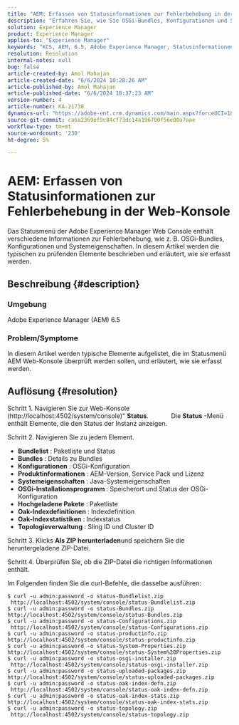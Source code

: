 ```yaml
---
title: "AEM: Erfassen von Statusinformationen zur Fehlerbehebung in der Web-Konsole"
description: "Erfahren Sie, wie Sie OSGi-Bundles, Konfigurationen und Systemeigenschaften zur Fehlerbehebung in der Adobe Experience Manager Web Console erfassen."
solution: Experience Manager
product: Experience Manager
applies-to: "Experience Manager"
keywords: "KCS, AEM, 6.5, Adobe Experience Manager, Statusinformationen erfassen, Fehlerbehebung, Web-Konsole, Gewusst wie, OSGi-Bundle"
resolution: Resolution
internal-notes: null
bug: false
article-created-by: Amol Mahajan
article-created-date: "6/6/2024 10:28:26 AM"
article-published-by: Amol Mahajan
article-published-date: "6/6/2024 10:37:23 AM"
version-number: 4
article-number: KA-21738
dynamics-url: "https://adobe-ent.crm.dynamics.com/main.aspx?forceUCI=1&pagetype=entityrecord&etn=knowledgearticle&id=2a5e1a7e-ef23-ef11-840a-00224808decd"
source-git-commit: ca6a2369ef9c84cf73dc14a196700f56e00a7aae
workflow-type: tm+mt
source-wordcount: '230'
ht-degree: 5%

---
```


# AEM: Erfassen von Statusinformationen zur Fehlerbehebung in der Web-Konsole


Das Statusmenü der Adobe Experience Manager Web Console enthält verschiedene Informationen zur Fehlerbehebung, wie z. B. OSGi-Bundles, Konfigurationen und Systemeigenschaften. In diesem Artikel werden die typischen zu prüfenden Elemente beschrieben und erläutert, wie sie erfasst werden.

## Beschreibung {#description}


### <b>Umgebung</b>

Adobe Experience Manager (AEM) 6.5



### <b>Problem/Symptome</b>

In diesem Artikel werden typische Elemente aufgelistet, die im Statusmenü AEM Web-Konsole überprüft werden sollen, und erläutert, wie sie erfasst werden.


## Auflösung {#resolution}


Schritt 1. Navigieren Sie zur Web-Konsole (http://localhost:4502/system/console)&quot; <b>Status</b>.
            Die <b>Status</b> -Menü enthält Elemente, die den Status der Instanz anzeigen.

Schritt 2. Navigieren Sie zu jedem Element.

- <b>Bundlelist</b> : Paketliste und Status
- <b>Bundles</b> : Details zu Bundles
- <b>Konfigurationen</b> : OSGi-Konfiguration
- <b>Produktinformationen</b> : AEM-Version, Service Pack und Lizenz
- <b>Systemeigenschaften</b> : Java-Systemeigenschaften
- <b>OSGi-Installationsprogramm </b>: Speicherort und Status der OSGi-Konfiguration
- <b>Hochgeladene Pakete</b> : Paketliste
- <b>Oak-Indexdefinitionen</b> : Indexdefinition
- <b>Oak-Indexstatistiken</b> : Indexstatus
- <b>Topologieverwaltung</b> : Sling ID und Cluster ID


Schritt 3. Klicks <b>Als ZIP herunterladen</b>und speichern Sie die heruntergeladene ZIP-Datei.

Schritt 4. Überprüfen Sie, ob die ZIP-Datei die richtigen Informationen enthält.

Im Folgenden finden Sie die curl-Befehle, die dasselbe ausführen:


```
$ curl -u admin:password -o status-Bundlelist.zip        http://localhost:4502/system/console/status-Bundlelist.zip
$ curl -u admin:password -o status-Bundles.zip           http://localhost:4502/system/console/status-Bundles.zip
$ curl -u admin:password -o status-Configurations.zip    http://localhost:4502/system/console/status-Configurations.zip
$ curl -u admin:password -o status-productinfo.zip       http://localhost:4502/system/console/status-productinfo.zip
$ curl -u admin:password -o status-System-Properties.zip http://localhost:4502/system/console/status-System%20Properties.zip
$ curl -u admin:password -o status-osgi-installer.zip    http://localhost:4502/system/console/status-osgi-installer.zip
$ curl -u admin:password -o status-uploaded-packages.zip http://localhost:4502/system/console/status-uploaded-packages.zip
$ curl -u admin:password -o status-oak-index-defn.zip    http://localhost:4502/system/console/status-oak-index-defn.zip
$ curl -u admin:password -o status-oak-index-stats.zip   http://localhost:4502/system/console/status-oak-index-stats.zip
$ curl -u admin:password -o status-topology.zip          http://localhost:4502/system/console/status-topology.zip
```



